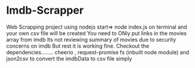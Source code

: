 # Imdb-Scrapper
Web Scrapping project using nodejs
start=>  node index.js on terminal 
and your own csv file will be created 
You need to ONly put links in the movies array from imdb
Its not reviewing summary of movies due to security concerns on imdb
But rest it is working fine.
Checkout the dependencies........
cheerio , request-promise fs (inbuilt node module) and json2csv to convert the imdbData to csv file simply
